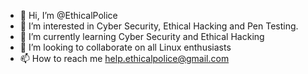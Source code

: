 - 👋 Hi, I’m @EthicalPolice
- 👀 I’m interested in Cyber Security, Ethical Hacking and Pen Testing.
- 🌱 I’m currently learning Cyber Security and Ethical Hacking
- 💞️ I’m looking to collaborate on all Linux enthusiasts
- 📫 How to reach me help.ethicalpolice@gmail.com

<!---
EthicalPolice/EthicalPolice is a ✨ special ✨ repository because its `README.md` (this file) appears on your GitHub profile.
You can click the Preview link to take a look at your changes.
--->
